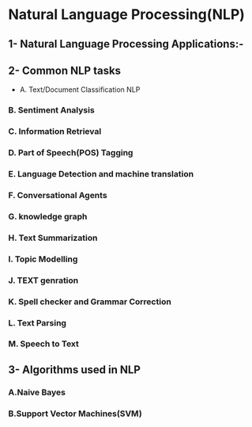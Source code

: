 # Natural Language Processing(NLP)

## **1- Natural Language Processing Applications:-**

## **2- Common NLP tasks**

  * A. Text/Document Classification NLP
  ### B. Sentiment Analysis
  ### C. Information Retrieval
  ### D. Part of Speech(POS) Tagging
  ### E. Language Detection and machine translation
  ### F. Conversational Agents
  ### G. knowledge graph
  ### H. Text Summarization
  ### I. Topic Modelling
  ### J. TEXT genration
  ### K. Spell checker and Grammar Correction
  ### L. Text Parsing
  ### M. Speech to Text

## **3- Algorithms used in NLP**
### A.Naive Bayes
### B.Support Vector Machines(SVM)
